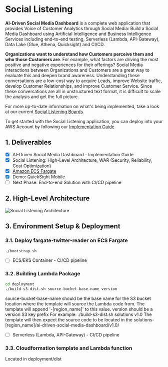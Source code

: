# Social Listening

**AI-Driven Social Media Dashboard** is a complete web application that provides Voice of Customer Analytics through Social Media: Build a Social Media Dashboard using Artificial Intelligence and Business Intelligence Services including end-to-end testing, Serverless (Lambda, API-Gateway), Data Lake (Glue, Athena, Quicksight) and CI/CD. 

**Organizations want to understand how Customers perceive them and who those Customers are**. For example, what factors are driving the most positive and negative experiences for their offerings? Social Media interactions between Organizations and Customers are a great way to evaluate this and deepen brand awareness. Understanding these conversations are a low-cost way to acquire Leads, improve Website traffic, develop Customer Relationships, and improve Customer Service. Since these conversations are all in unstructured text format, it is difficult to scale the analysis and get the full picture.

For more up-to-date information on what's being implemented, take a look at our current [Social Listening Boards](https://github.com/nnthanh101/social-listening/projects/1).

To get started with the Social Listening application, you can deploy into your AWS Account by following our [Implementation Guide](./AI-Driven.md)

## 1. Deliverables
* [x] AI-Driven Social Media Dashboard - Implementation Guide
* [x] Social Listening: High-Level Architecture, WAR (Security, Reliability, Cost Optimization)
* [x] [Amazon ECS Fargate](https://ecs-fargate.aws.job4u.io/)
* [x] Demo: QuickSight Mobile
* [ ] Next Phase: End-to-end Solution with CI/CD pipeline

## 2. High-Level Architecture

![Social Listening Architecture](./README/social-listening-architecture.png)

## 3. Environment Setup & Deployment

### 3.1. Deploy fargate-twitter-reader on ECS Fargate

```bash
./bootstrap.sh
```

* [ ] ECS/EKS Container - CI/CD pipeline

### 3.2. Building Lambda Package

```bash
cd deployment
./build-s3-dist.sh source-bucket-base-name version
```

source-bucket-base-name should be the base name for the S3 bucket location where the template will source the Lambda code from.
The template will append '-[region_name]' to this value.
version should be a version S3 key prefix
For example: ./build-s3-dist.sh solutions v1.0
The template will then expect the source code to be located in the solutions-[region_name]/ai-driven-social-media-dashboard/v1.0/

* [ ] Serverless (Lambda, API-Gateway) - CI/CD pipeline

### 3.3. Cloudformation template and Lambda function
Located in deployment/dist
